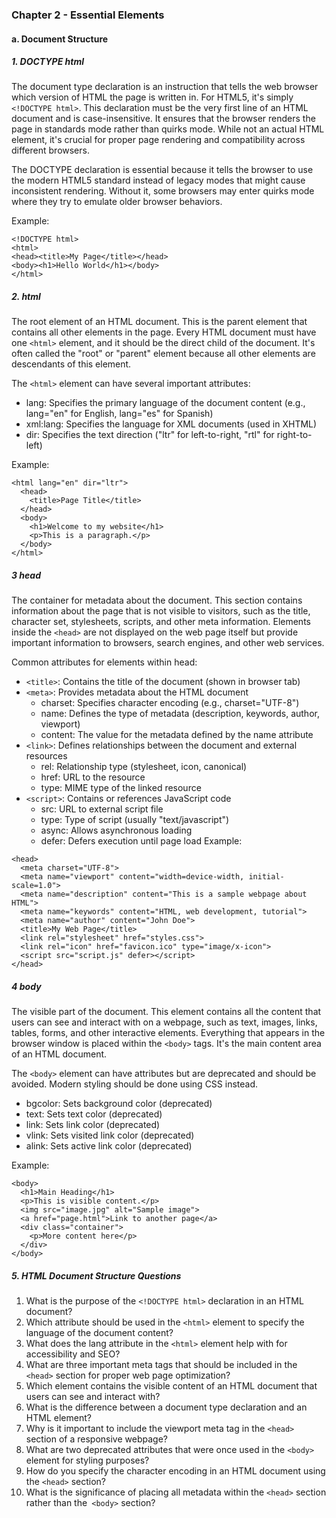 ### Chapter 2 - Essential Elements
#### a. Document Structure
##### 1. DOCTYPE html
The document type declaration is an instruction that tells the web browser which version of HTML the page is written in. For HTML5, it's simply `<!DOCTYPE html>`. 
This declaration must be the very first line of an HTML document and is case-insensitive. 
It ensures that the browser renders the page in standards mode rather than quirks mode. 
While not an actual HTML element, it's crucial for proper page rendering and compatibility across different browsers.

The DOCTYPE declaration is essential because it tells the browser to use the modern HTML5 standard instead of legacy modes that might cause inconsistent rendering. 
Without it, some browsers may enter quirks mode where they try to emulate older browser behaviors.

Example:
```
<!DOCTYPE html>
<html>
<head><title>My Page</title></head>
<body><h1>Hello World</h1></body>
</html>
```

##### 2.  html
The root element of an HTML document. This is the parent element that contains all other elements in the page.
 Every HTML document must have one `<html>` element, and it should be the direct child of the document.
It's often called the "root" or "parent" element because all other elements are descendants of this element.

The `<html>` element can have several important attributes:
* lang: Specifies the primary language of the document content (e.g., lang="en" for English, lang="es" for Spanish)
* xml:lang: Specifies the language for XML documents (used in XHTML)
* dir: Specifies the text direction ("ltr" for left-to-right, "rtl" for right-to-left)
  
Example:
```
<html lang="en" dir="ltr">
  <head>
    <title>Page Title</title>
  </head>
  <body>
    <h1>Welcome to my website</h1>
    <p>This is a paragraph.</p>
  </body>
</html>
```

##### 3 head
The container for metadata about the document.
This section contains information about the page that is not visible to visitors, such as the title, character set, stylesheets, scripts, and other meta information.
Elements inside the `<head>` are not displayed on the web page itself but provide important information to browsers, search engines, and other web services.

Common attributes for elements within head:
* `<title>`: Contains the title of the document (shown in browser tab)
* `<meta>`: Provides metadata about the HTML document
	* charset: Specifies character encoding (e.g., charset="UTF-8")
	* name: Defines the type of metadata (description, keywords, author, viewport)
	* content: The value for the metadata defined by the name attribute
* `<link>`: Defines relationships between the document and external resources
	* rel: Relationship type (stylesheet, icon, canonical)
	* href: URL to the resource
	* type: MIME type of the linked resource
* `<script>`: Contains or references JavaScript code
	* src: URL to external script file
	* type: Type of script (usually "text/javascript")
	* async: Allows asynchronous loading
	* defer: Defers execution until page load
Example:
```
<head>
  <meta charset="UTF-8">
  <meta name="viewport" content="width=device-width, initial-scale=1.0">
  <meta name="description" content="This is a sample webpage about HTML">
  <meta name="keywords" content="HTML, web development, tutorial">
  <meta name="author" content="John Doe">
  <title>My Web Page</title>
  <link rel="stylesheet" href="styles.css">
  <link rel="icon" href="favicon.ico" type="image/x-icon">
  <script src="script.js" defer></script>
</head>
```

##### 4 body
The visible part of the document. This element contains all the content that users can see and interact with on a webpage, such as text, images, links, tables, forms, and other interactive elements.
Everything that appears in the browser window is placed within the `<body>` tags. It's the main content area of an HTML document.

The `<body>`  element can have attributes but are deprecated and should be avoided. Modern styling should be done using CSS instead.
* bgcolor: Sets background color (deprecated)
* text: Sets text color (deprecated)
* link: Sets link color (deprecated)
* vlink: Sets visited link color (deprecated)
* alink: Sets active link color (deprecated)


Example:
```
<body>
  <h1>Main Heading</h1>
  <p>This is visible content.</p>
  <img src="image.jpg" alt="Sample image">
  <a href="page.html">Link to another page</a>
  <div class="container">
    <p>More content here</p>
  </div>
</body>
```

##### 5. HTML Document Structure Questions
1. What is the purpose of the `<!DOCTYPE html>` declaration in an HTML document?
2. Which attribute should be used in the `<html>` element to specify the language of the document content?
3. What does the lang attribute in the `<html>` element help with for accessibility and SEO?
4. What are three important meta tags that should be included in the `<head>` section for proper web page optimization?
5. Which element contains the visible content of an HTML document that users can see and interact with?
6. What is the difference between a document type declaration and an HTML element?
7. Why is it important to include the viewport meta tag in the `<head>` section of a responsive webpage?
8. What are two deprecated attributes that were once used in the `<body>` element for styling purposes?
9. How do you specify the character encoding in an HTML document using the `<head>` section?
10. What is the significance of placing all metadata within the `<head>` section rather than the` <body>` section?

